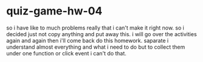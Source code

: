 # quiz-game-hw-04
so i have like to much problems really that i can't make it right now. so i decided just not copy anything and put away this. i will go over the activities again and again then i'll come back do this homework. saparate i understand almost everything and what i need to do but to collect them under one function or click event i can't do that.
